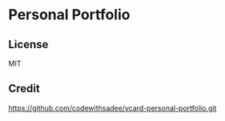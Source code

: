 # Personal Portfolio

## License

MIT

## Credit

<https://github.com/codewithsadee/vcard-personal-portfolio.git>
